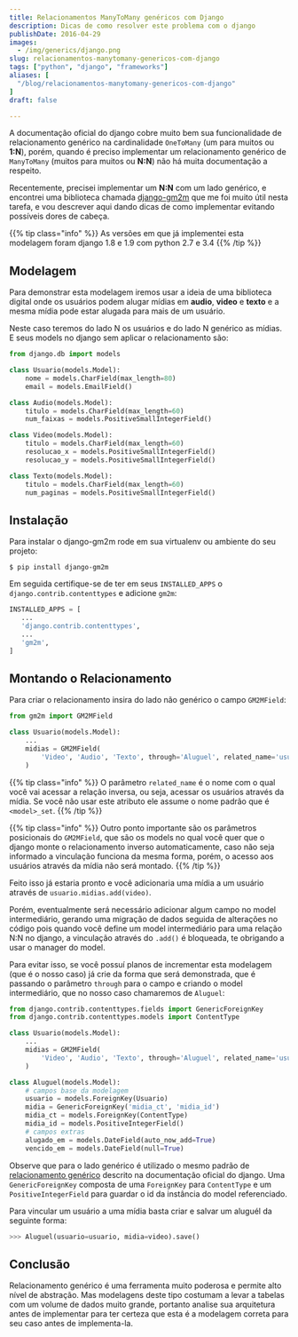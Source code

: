 ```yaml
---
title: Relacionamentos ManyToMany genéricos com Django
description: Dicas de como resolver este problema com o django
publishDate: 2016-04-29
images: 
  - /img/generics/django.png
slug: relacionamentos-manytomany-genericos-com-django
tags: ["python", "django", "frameworks"]
aliases: [
  "/blog/relacionamentos-manytomany-genericos-com-django"
]
draft: false

---
```


A documentação oficial do django cobre muito bem sua funcionalidade de relacionamento genérico na cardinalidade `OneToMany` (um para muitos ou **1:N**), porém, quando é preciso implementar um relacionamento genérico de `ManyToMany` (muitos para muitos ou **N:N**) não há muita documentação a respeito.

Recentemente, precisei implementar um **N:N** com um lado genérico, e encontrei uma biblioteca chamada [django-gm2m](http://django-gm2m.readthedocs.io/en/stable/index.html) que me foi muito útil nesta tarefa, e vou descrever aqui dando dicas de como implementar evitando possíveis dores de cabeça.

{{% tip class="info" %}}
As versões em que já implementei esta modelagem foram django 1.8 e 1.9 com python 2.7 e 3.4
{{% /tip %}} 

## Modelagem

Para demonstrar esta modelagem iremos usar a ideia de uma biblioteca  digital onde os usuários podem alugar mídias em **audio**, **video** e **texto** e a mesma mídia pode estar alugada para mais de um usuário.

Neste caso teremos do lado N os usuários e do lado N genérico as mídias. E seus models no django sem aplicar o relacionamento são:

```python
from django.db import models

class Usuario(models.Model):
    nome = models.CharField(max_length=80)
    email = models.EmailField()

class Audio(models.Model):
    titulo = models.CharField(max_length=60)
    num_faixas = models.PositiveSmallIntegerField()

class Video(models.Model):
    titulo = models.CharField(max_length=60)
    resolucao_x = models.PositiveSmallIntegerField()
    resolucao_y = models.PositiveSmallIntegerField()

class Texto(models.Model):
    titulo = models.CharField(max_length=60)
    num_paginas = models.PositiveSmallIntegerField()
```

## Instalação

Para instalar o django-gm2m rode em sua virtualenv ou ambiente do seu projeto:

```console
$ pip install django-gm2m
```

Em seguida certifique-se de ter em seus `INSTALLED_APPS` o `django.contrib.contenttypes` e adicione `gm2m`:

```python
INSTALLED_APPS = [
   ...
   'django.contrib.contenttypes',
   ...
   'gm2m',
]
```

## Montando o Relacionamento

Para criar o relacionamento insira do lado não genérico o campo `GM2MField`:

```python
from gm2m import GM2MField

class Usuario(models.Model):
    ...
    midias = GM2MField(
        'Video', 'Audio', 'Texto', through='Aluguel', related_name='usuarios'
    )
```

{{% tip class="info" %}}
O parâmetro `related_name` é o nome com o qual você vai acessar a relação inversa, ou seja, acessar os usuários através da mídia. Se você não usar este atributo ele assume o nome padrão que é `<model>_set`.
{{% /tip %}} 

{{% tip class="info" %}}
Outro ponto importante são os parâmetros posicionais do `GM2MField`, que são os models no qual você quer que o django monte o relacionamento inverso automaticamente,  caso não seja informado a vinculação funciona da mesma forma, porém, o acesso aos usuários através da mídia não será montado.
{{% /tip %}} 

Feito isso já estaria pronto e você adicionaria uma mídia a um usuário através de `usuario.midias.add(video)`.

Porém, eventualmente será necessário adicionar algum campo no model intermediário, gerando uma migração de dados seguida de alterações no código pois quando você define um model intermediário para uma relação N:N no django, a vinculação através do `.add()` é bloqueada, te obrigando a usar o manager do model.

Para evitar isso, se você possuí planos de incrementar esta modelagem (que é o nosso caso) já crie da forma que será demonstrada, que é passando o parâmetro `through` para o campo e criando o model intermediário, que no nosso caso chamaremos de `Aluguel`:

```python
from django.contrib.contenttypes.fields import GenericForeignKey
from django.contrib.contenttypes.models import ContentType

class Usuario(models.Model):
    ...
    midias = GM2MField(
        'Video', 'Audio', 'Texto', through='Aluguel', related_name='usuarios'
    )

class Aluguel(models.Model):
    # campos base da modelagem
    usuario = models.ForeignKey(Usuario)
    midia = GenericForeignKey('midia_ct', 'midia_id')
    midia_ct = models.ForeignKey(ContentType)
    midia_id = models.PositiveIntegerField()
    # campos extras
    alugado_em = models.DateField(auto_now_add=True)
    vencido_em = models.DateField(null=True)
```

Observe que para o lado genérico é utilizado o mesmo padrão de [relacionamento genérico](https://docs.djangoproject.com/en/1.9/ref/contrib/contenttypes/#generic-relations) descrito na documentação oficial do django. Uma `GenericForeignKey` composta de uma `ForeignKey` para `ContentType` e um `PositiveIntegerField` para guardar o id da instância do model referenciado.

Para vincular um usuário a uma mídia basta criar e salvar um aluguél da seguinte forma:

```python
>>> Aluguel(usuario=usuario, midia=video).save()
```

## Conclusão

Relacionamento genérico é uma ferramenta muito poderosa e permite alto nível de abstração. Mas modelagens deste tipo costumam a levar a tabelas com um volume de dados muito grande, portanto analise sua arquitetura antes de implementar para ter certeza que esta é a modelagem correta para seu caso antes de implementa-la.
